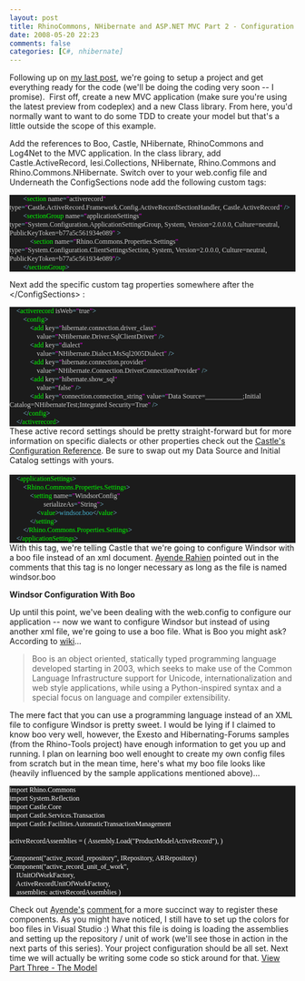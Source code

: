 ```yaml
---
layout: post
title: RhinoCommons, NHibernate and ASP.NET MVC Part 2 - Configuration
date: 2008-05-20 22:23
comments: false
categories: [C#, nhibernate]
---
```

<p>
Following up on <a href="/ryanlanciaux.com/post/RhinoCommons2c-NHibernate-and-ASPNET-MVC.aspx" target="_blank">my last post</a>, we&#39;re going to setup a project and get everything ready for the code (we&#39;ll be doing the coding very soon -- I promise).&nbsp; First off, create a new MVC application (make sure you&#39;re using the latest preview from codeplex) and a new Class library. From here, you&#39;d normally want to want to do some TDD to create your model but that&#39;s a little outside the scope of this example.
</p>
<p>
Add the references to Boo, Castle, NHibernate, RhinoCommons and Log4Net to the MVC application. In the class library, add Castle.ActiveRecord, Iesi.Collections, NHibernate, Rhino.Commons and Rhino.Commons.NHibernate. Switch over to your web.config file and Underneath the ConfigSections node add the following custom tags:
</p>
<!--code-->
<div class="code" style="width: 100%">
<div style="background: #1b1b1b none repeat scroll 0% 50%; font-family: Monaco; font-size: 9pt; color: white; -moz-background-clip: -moz-initial; -moz-background-origin: -moz-initial; -moz-background-inline-policy: -moz-initial">
<p style="margin: 0px">
<span style="color: #88d0e8">&nbsp;&nbsp;&nbsp; &nbsp;&nbsp;&nbsp; &lt;</span><span style="color: lime">section</span><span style="color: #88d0e8"> </span><span style="color: #cecece">name</span><span style="color: #88d0e8">=</span><span style="color: fuchsia">&quot;</span><span style="color: #cecece">activerecord</span><span style="color: fuchsia">&quot;</span><span style="color: #88d0e8"> </span><span style="color: #cecece">type</span><span style="color: #88d0e8">=</span><span style="color: fuchsia">&quot;</span><span style="color: #cecece">Castle.ActiveRecord.Framework.Config.ActiveRecordSectionHandler, Castle.ActiveRecord</span><span style="color: fuchsia">&quot;</span><span style="color: #88d0e8"> /&gt;</span>
</p>
<p style="margin: 0px">
<span style="color: #88d0e8">&nbsp;&nbsp;&nbsp; &nbsp;&nbsp;&nbsp; &lt;</span><span style="color: lime">sectionGroup</span><span style="color: #88d0e8"> </span><span style="color: #cecece">name</span><span style="color: #88d0e8">=</span><span style="color: fuchsia">&quot;</span><span style="color: #cecece">applicationSettings</span><span style="color: fuchsia">&quot;</span><span style="color: #88d0e8"> </span><span style="color: #cecece">type</span><span style="color: #88d0e8">=</span><span style="color: fuchsia">&quot;</span><span style="color: #cecece">System.Configuration.ApplicationSettingsGroup, System, Version=2.0.0.0, Culture=neutral, PublicKeyToken=b77a5c561934e089</span><span style="color: fuchsia">&quot;</span><span style="color: #88d0e8"> &gt;</span>
</p>
<p style="margin: 0px">
<span style="color: #88d0e8">&nbsp;&nbsp;&nbsp; &nbsp;&nbsp;&nbsp; &nbsp;&nbsp;&nbsp; &lt;</span><span style="color: lime">section</span><span style="color: #88d0e8"> </span><span style="color: #cecece">name</span><span style="color: #88d0e8">=</span><span style="color: fuchsia">&quot;</span><span style="color: #cecece">Rhino.Commons.Properties.Settings</span><span style="color: fuchsia">&quot;</span><span style="color: #88d0e8"> </span><span style="color: #cecece">type</span><span style="color: #88d0e8">=</span><span style="color: fuchsia">&quot;</span><span style="color: #cecece">System.Configuration.ClientSettingsSection, System, Version=2.0.0.0, Culture=neutral, PublicKeyToken=b77a5c561934e089</span><span style="color: fuchsia">&quot;</span><span style="color: #88d0e8">/&gt;</span>
</p>
<p style="margin: 0px">
<span style="color: #88d0e8">&nbsp;&nbsp;&nbsp; &nbsp;&nbsp;&nbsp; &lt;/</span><span style="color: lime">sectionGroup</span><span style="color: #88d0e8">&gt;&nbsp;&nbsp;&nbsp;  </span>
</p>
</div>
</div>
<p>
Next add the specific custom tag properties somewhere after the &lt;/ConfigSections&gt; :&nbsp;
</p>
<!--code-->
<div class="code" style="width: 100%">
<div style="background: #1b1b1b none repeat scroll 0% 50%; font-family: Monaco; font-size: 9pt; color: white; -moz-background-clip: -moz-initial; -moz-background-origin: -moz-initial; -moz-background-inline-policy: -moz-initial">
<p style="margin: 0px">
<span style="color: #88d0e8">&nbsp;&nbsp;&nbsp; &lt;</span><span style="color: lime">activerecord</span><span style="color: #88d0e8"> </span><span style="color: #cecece">isWeb</span><span style="color: #88d0e8">=</span><span style="color: fuchsia">&quot;</span><span style="color: #cecece">true</span><span style="color: fuchsia">&quot;</span><span style="color: #88d0e8">&gt;</span>
</p>
<p style="margin: 0px">
<span style="color: #88d0e8">&nbsp;&nbsp;&nbsp; &nbsp;&nbsp;&nbsp; &lt;</span><span style="color: lime">config</span><span style="color: #88d0e8">&gt;</span>
</p>
<p style="margin: 0px">
<span style="color: #88d0e8">&nbsp;&nbsp;&nbsp; &nbsp;&nbsp;&nbsp; &nbsp;&nbsp;&nbsp; &lt;</span><span style="color: lime">add</span><span style="color: #88d0e8"> </span><span style="color: #cecece">key</span><span style="color: #88d0e8">=</span><span style="color: fuchsia">&quot;</span><span style="color: #cecece">hibernate.connection.driver_class</span><span style="color: fuchsia">&quot;</span>
</p>
<p style="margin: 0px">
<span style="color: #88d0e8">&nbsp;&nbsp;&nbsp; &nbsp;&nbsp;&nbsp; &nbsp;&nbsp;&nbsp; &nbsp;&nbsp;&nbsp;  </span><span style="color: #cecece">value</span><span style="color: #88d0e8">=</span><span style="color: fuchsia">&quot;</span><span style="color: #cecece">NHibernate.Driver.SqlClientDriver</span><span style="color: fuchsia">&quot;</span><span style="color: #88d0e8"> /&gt;</span>
</p>
<p style="margin: 0px">
<span style="color: #88d0e8">&nbsp;&nbsp;&nbsp; &nbsp;&nbsp;&nbsp; &nbsp;&nbsp;&nbsp; &lt;</span><span style="color: lime">add</span><span style="color: #88d0e8"> </span><span style="color: #cecece">key</span><span style="color: #88d0e8">=</span><span style="color: fuchsia">&quot;</span><span style="color: #cecece">dialect</span><span style="color: fuchsia">&quot;</span>
</p>
<p style="margin: 0px">
<span style="color: #88d0e8">&nbsp;&nbsp;&nbsp; &nbsp;&nbsp;&nbsp; &nbsp;&nbsp;&nbsp; &nbsp;&nbsp;&nbsp;  </span><span style="color: #cecece">value</span><span style="color: #88d0e8">=</span><span style="color: fuchsia">&quot;</span><span style="color: #cecece">NHibernate.Dialect.MsSql2005Dialect</span><span style="color: fuchsia">&quot;</span><span style="color: #88d0e8"> /&gt;</span>
</p>
<p style="margin: 0px">
<span style="color: #88d0e8">&nbsp;&nbsp;&nbsp; &nbsp;&nbsp;&nbsp; &nbsp;&nbsp;&nbsp; &lt;</span><span style="color: lime">add</span><span style="color: #88d0e8"> </span><span style="color: #cecece">key</span><span style="color: #88d0e8">=</span><span style="color: fuchsia">&quot;</span><span style="color: #cecece">hibernate.connection.provider</span><span style="color: fuchsia">&quot;</span>
</p>
<p style="margin: 0px">
<span style="color: #88d0e8">&nbsp;&nbsp;&nbsp; &nbsp;&nbsp;&nbsp; &nbsp;&nbsp;&nbsp; &nbsp;&nbsp;&nbsp;  </span><span style="color: #cecece">value</span><span style="color: #88d0e8">=</span><span style="color: fuchsia">&quot;</span><span style="color: #cecece">NHibernate.Connection.DriverConnectionProvider</span><span style="color: fuchsia">&quot;</span><span style="color: #88d0e8"> /&gt;</span>
</p>
<p style="margin: 0px">
<span style="color: #88d0e8">&nbsp;&nbsp;&nbsp; &nbsp;&nbsp;&nbsp; &nbsp;&nbsp;&nbsp; &lt;</span><span style="color: lime">add</span><span style="color: #88d0e8"> </span><span style="color: #cecece">key</span><span style="color: #88d0e8">=</span><span style="color: fuchsia">&quot;</span><span style="color: #cecece">hibernate.show_sql</span><span style="color: fuchsia">&quot;</span>
</p>
<p style="margin: 0px">
<span style="color: #88d0e8">&nbsp;&nbsp;&nbsp; &nbsp;&nbsp;&nbsp; &nbsp;&nbsp;&nbsp; &nbsp;&nbsp;&nbsp;  </span><span style="color: #cecece">value</span><span style="color: #88d0e8">=</span><span style="color: fuchsia">&quot;</span><span style="color: #cecece">false</span><span style="color: fuchsia">&quot;</span><span style="color: #88d0e8"> /&gt;</span>
</p>
<p style="margin: 0px">
<span style="color: #88d0e8">&nbsp;&nbsp;&nbsp; &nbsp;&nbsp;&nbsp; &nbsp;&nbsp;&nbsp; &lt;</span><span style="color: lime">add</span><span style="color: #88d0e8"> </span><span style="color: #cecece">key</span><span style="color: #88d0e8">=</span><span style="color: fuchsia">&quot;</span><span style="color: #cecece">connection.connection_string</span><span style="color: fuchsia">&quot;</span><span style="color: #88d0e8"> </span><span style="color: #cecece">value</span><span style="color: #88d0e8">=</span><span style="color: fuchsia">&quot;</span><span style="color: #cecece">Data Source=___________;Initial Catalog=NHibernateTest;Integrated Security=True</span><span style="color: fuchsia">&quot;</span><span style="color: #88d0e8"> /&gt;</span>
</p>
<p style="margin: 0px">
<span style="color: #88d0e8">&nbsp;&nbsp;&nbsp; &nbsp;&nbsp;&nbsp; &lt;/</span><span style="color: lime">config</span><span style="color: #88d0e8">&gt;</span>
</p>
<p style="margin: 0px">
<span style="color: #88d0e8">&nbsp;&nbsp;&nbsp; &lt;/</span><span style="color: lime">activerecord</span><span style="color: #88d0e8">&gt;</span>
</p>
</div>
</div>
<!--end code-->
These active record settings should be pretty straight-forward but for more information on specific dialects or other properties check out the <a href="http://using.castleproject.org/display/AR/Configuration+Reference" target="_blank">Castle&#39;s Configuration Reference</a>. Be sure to swap out my Data Source and Initial Catalog settings with yours.<br />
<br />
<!--code-->
<div class="code" style="width: 100%">
<div style="background: #1b1b1b none repeat scroll 0% 50%; font-family: Monaco; font-size: 9pt; color: white; -moz-background-clip: -moz-initial; -moz-background-origin: -moz-initial; -moz-background-inline-policy: -moz-initial">
<p style="margin: 0px">
<span style="color: #88d0e8">&nbsp;&nbsp;&nbsp; &lt;</span><span style="color: lime">applicationSettings</span><span style="color: #88d0e8">&gt;</span>
</p>
<p style="margin: 0px">
<span style="color: #88d0e8">&nbsp;&nbsp;&nbsp; &nbsp;&nbsp;&nbsp; &lt;</span><span style="color: lime">Rhino.Commons.Properties.Settings</span><span style="color: #88d0e8">&gt;</span>
</p>
<p style="margin: 0px">
<span style="color: #88d0e8">&nbsp;&nbsp;&nbsp; &nbsp;&nbsp;&nbsp; &nbsp;&nbsp;&nbsp; &lt;</span><span style="color: lime">setting</span><span style="color: #88d0e8"> </span><span style="color: #cecece">name</span><span style="color: #88d0e8">=</span><span style="color: fuchsia">&quot;</span><span style="color: #cecece">WindsorConfig</span><span style="color: fuchsia">&quot;</span>
</p>
<p style="margin: 0px">
<span style="color: #88d0e8">&nbsp;&nbsp;&nbsp; &nbsp;&nbsp;&nbsp; &nbsp;&nbsp;&nbsp; &nbsp;&nbsp;&nbsp; &nbsp;&nbsp;&nbsp;  </span><span style="color: #cecece">serializeAs</span><span style="color: #88d0e8">=</span><span style="color: fuchsia">&quot;</span><span style="color: #cecece">String</span><span style="color: fuchsia">&quot;</span><span style="color: #88d0e8">&gt;</span>
</p>
<p style="margin: 0px">
<span style="color: #88d0e8">&nbsp;&nbsp;&nbsp; &nbsp;&nbsp;&nbsp; &nbsp;&nbsp;&nbsp; &nbsp;&nbsp;&nbsp; &lt;</span><span style="color: lime">value</span><span style="color: #88d0e8">&gt;</span><span style="color: #47b3d1">windsor.boo</span><span style="color: #88d0e8">&lt;/</span><span style="color: lime">value</span><span style="color: #88d0e8">&gt;</span>
</p>
<p style="margin: 0px">
<span style="color: #88d0e8">&nbsp;&nbsp;&nbsp; &nbsp;&nbsp;&nbsp; &nbsp;&nbsp;&nbsp; &lt;/</span><span style="color: lime">setting</span><span style="color: #88d0e8">&gt;</span>
</p>
<p style="margin: 0px">
<span style="color: #88d0e8">&nbsp;&nbsp;&nbsp; &nbsp;&nbsp;&nbsp; &lt;/</span><span style="color: lime">Rhino.Commons.Properties.Settings</span><span style="color: #88d0e8">&gt;</span>
</p>
<p style="margin: 0px">
<span style="color: #88d0e8">&nbsp;&nbsp;&nbsp; &lt;/</span><span style="color: lime">applicationSettings</span><span style="color: #88d0e8">&gt;</span>
</p>
</div>
</div>
<!--end code-->With this tag, we&#39;re telling Castle that we&#39;re going to configure Windsor with a boo file instead of an xml document. <a href="http://ayende.com/blog/" target="_blank">Ayende Rahien</a> pointed out in the comments that this tag is no longer necessary as long as the file is named windsor.boo
<p>
<strong>Windsor Configuration With Boo</strong>&nbsp;
</p>
<p>
Up until this point, we&#39;ve been dealing with the web.config to configure our application -- now we want to configure Windsor but instead of using another xml file, we&#39;re going to use a boo file. What is Boo you might ask? According to <a href="http://en.wikipedia.org/wiki/Boo_(programming_language)" target="_blank">wiki</a>...
</p>
<blockquote>
	Boo is an object oriented, statically typed programming language developed starting in 2003, which seeks to make use of the Common Language Infrastructure support for Unicode, internationalization and web style applications, while using a Python-inspired syntax and a special focus on language and compiler extensibility.&nbsp;
</blockquote>
<p>
The mere fact that you can use a programming language instead of an XML file to configure Windsor is pretty sweet. I would be lying if I claimed to know boo very well, however, the Exesto and Hibernating-Forums samples (from the Rhino-Tools project) have enough information to get you up and running. I plan on learning boo well enought to create my own config files from scratch but in the mean time, here&#39;s what my boo file looks like (heavily influenced by the sample applications mentioned above)...
</p>
<!--begin code-->
<div class="code" style="width: 100%">
<div style="background: #1b1b1b none repeat scroll 0% 50%; font-family: Monaco; font-size: 9pt; color: white; -moz-background-clip: -moz-initial; -moz-background-origin: -moz-initial; -moz-background-inline-policy: -moz-initial">
<p style="margin: 0px">
import Rhino.Commons
</p>
<p style="margin: 0px">
import System.Reflection
</p>
<p style="margin: 0px">
import Castle.Core
</p>
<p style="margin: 0px">
import Castle.Services.Transaction
</p>
<p style="margin: 0px">
import Castle.Facilities.AutomaticTransactionManagement
</p>
<p style="margin: 0px">
&nbsp;
</p>
<p style="margin: 0px">
activeRecordAssemblies = ( Assembly.Load(&quot;ProductModelActiveRecord&quot;), )
</p>
<p style="margin: 0px">
&nbsp;
</p>
<p style="margin: 0px">
Component(&quot;active_record_repository&quot;, IRepository, ARRepository)
</p>
<p style="margin: 0px">
Component(&quot;active_record_unit_of_work&quot;,
</p>
<p style="margin: 0px">
&nbsp;&nbsp;&nbsp; IUnitOfWorkFactory,
</p>
<p style="margin: 0px">
&nbsp;&nbsp;&nbsp; ActiveRecordUnitOfWorkFactory,
</p>
<p style="margin: 0px">
&nbsp;&nbsp;&nbsp; assemblies: activeRecordAssemblies )
</p>
</div>
</div>
<p>
<!--end code-->Check out <a href="http://ayende.com/blog/" target="_blank">Ayende&#39;s</a> <a href="/ryanlanciaux.com/post/RhinoCommons2c-NHibernate-and-ASPNET-MVC-Part-2--.aspx#comment">comment </a>for a more succinct way to register these components.
As you might have noticed, I still have to set up the colors for boo files in Visual Studio :) What this file is doing is loading the assemblies and setting up the repository / unit of work (we&#39;ll see those in action in the next parts of this series). Your project configuration should be all set. Next time we will actually be writing some code so stick around for that. <a href="/ryanlanciaux.com/post/RhinoCommons2c-NHibernate-and-ASPNET-MVC-Part-3-the-model.aspx">View Part Three - The Model</a>
</p>


